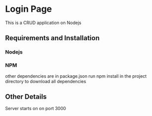 # Login Page
This is a CRUD application on Nodejs

## Requirements and Installation
### Nodejs
### NPM
other dependencies are in package.json
run npm install in the project directory to download all dependencies

## Other Details
Server starts on on port 3000
